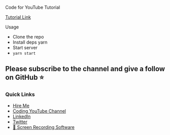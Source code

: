 Code for YouTube Tutorial

[Tutorial Link](https://www.youtube.com/watch?v=11fWRZ_Qu2Q&t=1051s)

Usage
- Clone the repo
- Install deps yarn
- Start server
- `yarn start`

## Please subscribe to the channel and give a follow on GitHub ⭐️

### Quick Links
- [Hire Me](https://imran.wiki/)
- [Coding YouTube Channel](https://www.youtube.com/@JutsuPoint)
- [LinkedIn](https://www.linkedin.com/in/imrankhan001/)
- [Twitter](https://twitter.com/EhThing)
- [🎁 Screen Recording Software](https://screen.studio/@Xenr1)

